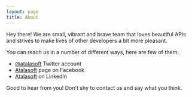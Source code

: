 ```yaml
---
layout: page
title: About
---
```


Hey there! We are small, vibrant and brave team that loves beautiful APIs
and strives to make lives of other developers a bit more pleasant.

You can reach us in a number of different ways, here are few of them:

 - [@atalasoft](https://twitter.com/atalasoft) Twitter account
 - [Atalasoft](https://www.facebook.com/Atalasoft/) page on Facebook
 - [Atalasoft](https://www.linkedin.com/company/atalasoft-from-lexmark) on LinkedIn

Good to hear from you! Don't shy to contact us and say what you think.
